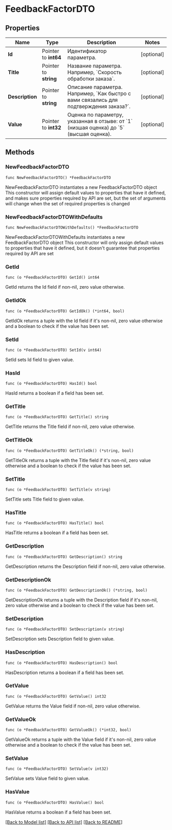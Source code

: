 # FeedbackFactorDTO

## Properties

Name | Type | Description | Notes
------------ | ------------- | ------------- | -------------
**Id** | Pointer to **int64** | Идентификатор параметра. | [optional] 
**Title** | Pointer to **string** | Название параметра. Например, &#x60;Скорость обработки заказа&#x60;. | [optional] 
**Description** | Pointer to **string** | Описание параметра. Например, &#x60;Как быстро с вами связались для подтверждения заказа?&#x60;. | [optional] 
**Value** | Pointer to **int32** | Оценка по параметру, указанная в отзыве: от &#x60;1&#x60; (низшая оценка) до &#x60;5&#x60; (высшая оценка).  | [optional] 

## Methods

### NewFeedbackFactorDTO

`func NewFeedbackFactorDTO() *FeedbackFactorDTO`

NewFeedbackFactorDTO instantiates a new FeedbackFactorDTO object
This constructor will assign default values to properties that have it defined,
and makes sure properties required by API are set, but the set of arguments
will change when the set of required properties is changed

### NewFeedbackFactorDTOWithDefaults

`func NewFeedbackFactorDTOWithDefaults() *FeedbackFactorDTO`

NewFeedbackFactorDTOWithDefaults instantiates a new FeedbackFactorDTO object
This constructor will only assign default values to properties that have it defined,
but it doesn't guarantee that properties required by API are set

### GetId

`func (o *FeedbackFactorDTO) GetId() int64`

GetId returns the Id field if non-nil, zero value otherwise.

### GetIdOk

`func (o *FeedbackFactorDTO) GetIdOk() (*int64, bool)`

GetIdOk returns a tuple with the Id field if it's non-nil, zero value otherwise
and a boolean to check if the value has been set.

### SetId

`func (o *FeedbackFactorDTO) SetId(v int64)`

SetId sets Id field to given value.

### HasId

`func (o *FeedbackFactorDTO) HasId() bool`

HasId returns a boolean if a field has been set.

### GetTitle

`func (o *FeedbackFactorDTO) GetTitle() string`

GetTitle returns the Title field if non-nil, zero value otherwise.

### GetTitleOk

`func (o *FeedbackFactorDTO) GetTitleOk() (*string, bool)`

GetTitleOk returns a tuple with the Title field if it's non-nil, zero value otherwise
and a boolean to check if the value has been set.

### SetTitle

`func (o *FeedbackFactorDTO) SetTitle(v string)`

SetTitle sets Title field to given value.

### HasTitle

`func (o *FeedbackFactorDTO) HasTitle() bool`

HasTitle returns a boolean if a field has been set.

### GetDescription

`func (o *FeedbackFactorDTO) GetDescription() string`

GetDescription returns the Description field if non-nil, zero value otherwise.

### GetDescriptionOk

`func (o *FeedbackFactorDTO) GetDescriptionOk() (*string, bool)`

GetDescriptionOk returns a tuple with the Description field if it's non-nil, zero value otherwise
and a boolean to check if the value has been set.

### SetDescription

`func (o *FeedbackFactorDTO) SetDescription(v string)`

SetDescription sets Description field to given value.

### HasDescription

`func (o *FeedbackFactorDTO) HasDescription() bool`

HasDescription returns a boolean if a field has been set.

### GetValue

`func (o *FeedbackFactorDTO) GetValue() int32`

GetValue returns the Value field if non-nil, zero value otherwise.

### GetValueOk

`func (o *FeedbackFactorDTO) GetValueOk() (*int32, bool)`

GetValueOk returns a tuple with the Value field if it's non-nil, zero value otherwise
and a boolean to check if the value has been set.

### SetValue

`func (o *FeedbackFactorDTO) SetValue(v int32)`

SetValue sets Value field to given value.

### HasValue

`func (o *FeedbackFactorDTO) HasValue() bool`

HasValue returns a boolean if a field has been set.


[[Back to Model list]](../README.md#documentation-for-models) [[Back to API list]](../README.md#documentation-for-api-endpoints) [[Back to README]](../README.md)



